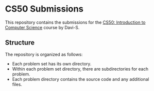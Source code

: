 # CS50 Submissions

This repository contains the submissions for the [CS50: Introduction to Computer Science](https://cs50.harvard.edu/) course by Davi-S.

## Structure

The repository is organized as follows:

- Each problem set has its own directory.
- Within each problem set directory, there are subdirectories for each problem.
- Each problem directory contains the source code and any additional files.
